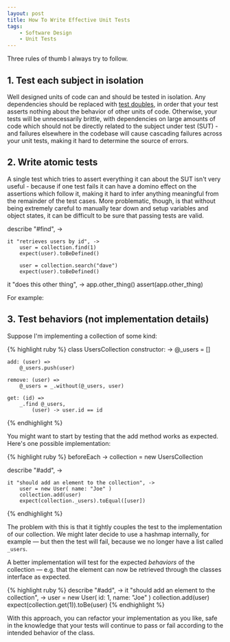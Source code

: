 ```yaml
---
layout: post
title: How To Write Effective Unit Tests
tags:
    - Software Design
    - Unit Tests
---
```


Three rules of thumb I always try to follow.

## 1. Test each subject in isolation

Well designed units of code can and should be tested in isolation.  Any dependencies should be replaced with [test doubles](http://www.martinfowler.com/bliki/TestDouble.html), in order that your test asserts nothing about the behavior of other units of code.  Otherwise, your tests will be unnecessarily brittle, with dependencies on large amounts of code which should not be directly related to the subject under test (SUT) - and failures elsewhere in the codebase will cause cascading failures across your unit tests, making it hard to determine the source of errors.

## 2. Write atomic tests

A single test which tries to assert everything it can about the SUT isn't very useful - because if one test fails it can have a domino effect on the assertions which follow it, making it hard to infer anything meaningful from the remainder of the test cases.  More problematic, though, is that without being extremely careful to manually tear down and setup variables and object states, it can be difficult to be sure that passing tests are valid.

describe "#find", ->

    it "retrieves users by id", ->
        user = collection.find(1)
        expect(user).toBeDefined()
        
        user = collection.search("dave")
        expect(user).toBeDefined()
    
it "does this other thing", ->
    app.other_thing()
    assert(app.other_thing)

For example:

## 3. Test behaviors (not implementation details)

Suppose I'm implementing a collection of some kind:

{% highlight ruby %}
class UsersCollection
    constructor: ->
        @_users = []
 
    add: (user) =>
        @_users.push(user)
 
    remove: (user) =>
        @_users = _.without(@_users, user)
 
    get: (id) =>
        _.find @_users,
            (user) -> user.id == id
{% endhighlight %}
        
You might want to start by testing that the add method works as expected.  Here's one possible implementation:

{% highlight ruby %}
beforeEach ->
    collection = new UsersCollection
 
describe "#add", ->
 
    it "should add an element to the collection", ->
        user = new User( name: "Joe" )
        collection.add(user)
        expect(collection._users).toEqual([user])
{% endhighlight %}

The problem with this is that it tightly couples the test to the implementation of our collection.  We might later decide to use a hashmap internally, for example &mdash; but then the test will fail, because we no longer have a list called ```_users```.

A better implementation will test for the expected *behaviors* of the collection &mdash; e.g. that the element can now be retrieved through the classes interface as expected.

{% highlight ruby %}
describe "#add", ->
    it "should add an element to the collection", ->
        user = new User( id: 1, name: "Joe" )
        collection.add(user)
        expect(collection.get(1)).toBe(user)
{% endhighlight %}
     
With this approach, you can refactor your implementation as you like, safe in the knowledge that your tests will continue to pass or fail according to the intended behavior of the class.
